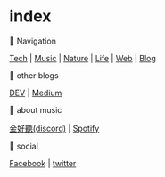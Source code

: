 # index

🧭 Navigation

[Tech](./tech/snippets.md) | [Music](./music/songs.md) | [Nature](./nature/field-guide.md) | [Life](./life/housing.md) | [Web](./web/index.md) | [Blog](./blog/index.md)

:see_no_evil: other blogs

[DEV](https://dev.to/moogoo78) | [Medium](https://medium.com/@moogoo)

:hear_no_evil: about music

[金好聽(discord)](https://discord.gg/G5mq2nQC) | [Spotify](https://open.spotify.com/user/11102463304)

:speak_no_evil: social

[Facebook](https://www.facebook.com/moogoo.lee/) | [twitter](https://x.com/moogoo)

